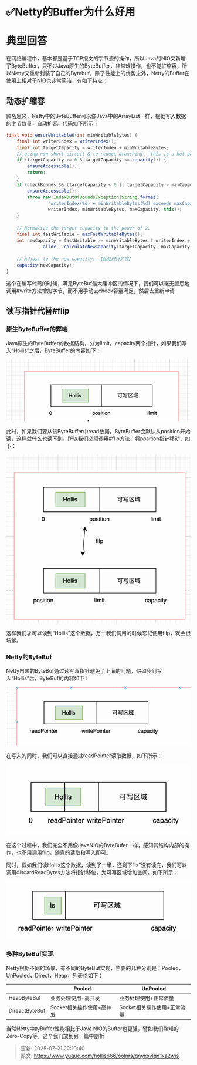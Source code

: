 # ✅Netty的Buffer为什么好用

# 典型回答
在网络编程中，基本都是基于TCP报文的字节流的操作，所以Java的NIO又新增了ByteBuffer，只不过Java原生的ByteBuffer，非常难操作，也不能扩缩容，所以Netty又重新封装了自己的Bytebuf，除了性能上的优势之外，Netty的Buffer在使用上相对于NIO也非常简洁，有如下特点：

## 动态扩缩容
顾名思义，Netty中的ByteBuffer可以像Java中的ArrayList一样，根据写入数据的字节数量，自动扩容。代码如下所示：

```java
final void ensureWritable0(int minWritableBytes) {
    final int writerIndex = writerIndex();
    final int targetCapacity = writerIndex + minWritableBytes;
    // using non-short-circuit & to reduce branching - this is a hot path and targetCapacity should rarely overflow
    if (targetCapacity >= 0 & targetCapacity <= capacity()) {
        ensureAccessible();
        return;
    }
    if (checkBounds && (targetCapacity < 0 || targetCapacity > maxCapacity)) {
        ensureAccessible();
        throw new IndexOutOfBoundsException(String.format(
                "writerIndex(%d) + minWritableBytes(%d) exceeds maxCapacity(%d): %s",
                writerIndex, minWritableBytes, maxCapacity, this));
    }

    // Normalize the target capacity to the power of 2.
    final int fastWritable = maxFastWritableBytes();
    int newCapacity = fastWritable >= minWritableBytes ? writerIndex + fastWritable
            : alloc().calculateNewCapacity(targetCapacity, maxCapacity);

    // Adjust to the new capacity. 【此处进行扩容】
    capacity(newCapacity);
}
```

这个在编写代码的时候，满足ByteBuf最大缓冲区的情况下，我们可以毫无顾忌地调用#write方法增加字节，而不用手动去check容量满足，然后去重新申请

## 读写指针代替#flip
### 原生ByteBuffer的弊端
Java原生的ByteBuffer的数据结构，分为limit，capacity两个指针，如果我们写入“Hollis”之后，ByteBuffer的内容如下：

![1673180746706-927a77a2-0cda-44b9-b2f9-648b7e172063.png](./img/MgaOJb5dVt3VgZHR/1673180746706-927a77a2-0cda-44b9-b2f9-648b7e172063-645890.png)

此时，如果我们要从该ByteBuffer中read数据，ByteBuffer会默认从position开始读，这样就什么也读不到，所以我们必须调用#flip方法，将position指针移动，如下：

![1673180814196-2d41af9c-8bed-4ad8-93e4-d783655875db.png](./img/MgaOJb5dVt3VgZHR/1673180814196-2d41af9c-8bed-4ad8-93e4-d783655875db-402300.png)

这样我们才可以读到“Hollis”这个数据，万一我们调用的时候忘记使用flip，就会很坑爹。

### Netty的ByteBuf
Netty自带的ByteBuf通过读写双指针避免了上面的问题，假如我们写入“Hollis”后，ByteBuf的内容如下：

![1673181168872-9e2ca4ff-d145-4ad4-83f0-0f3cffce1503.png](./img/MgaOJb5dVt3VgZHR/1673181168872-9e2ca4ff-d145-4ad4-83f0-0f3cffce1503-060902.png)

在写入的同时，我们可以直接通过readPointer读取数据，如下所示：

![1673181214917-e8c4598e-3fc0-48eb-a0f7-ce7bc8bef99c.png](./img/MgaOJb5dVt3VgZHR/1673181214917-e8c4598e-3fc0-48eb-a0f7-ce7bc8bef99c-565829.png)

在这个过程中，我们完全不用像JavaNIO的ByteBufer一样，感知其结构内部的操作，也不用调用flip，随意的读取和写入即可。

同时，假如我们读Hollis这个数据，读到了一半，还剩下“is”没有读完，我们可以调用discardReadBytes方法将指针移位，为可写区域增加空间，如下所示：

![1673181482582-f07018c7-1091-4e78-ae0d-ec336660e921.png](./img/MgaOJb5dVt3VgZHR/1673181482582-f07018c7-1091-4e78-ae0d-ec336660e921-092910.png)

### 多种ByteBuf实现
Netty根据不同的场景，有不同的ByteBuf实现，主要的几种分别是：Pooled，UnPooled，Direct，Heap，列表格如下：

| | Pooled | UnPooled |
| --- | --- | --- |
| HeapByteBuf | 业务处理使用+高并发 | 业务处理使用+正常流量 |
| DireactByteBuf | Socket相关操作使用+高并发 | Socket相关操作使用+正常流量 |


当然Netty中的Buffer性能相比于Java NIO的Buffer也更强，譬如我们熟知的Zero-Copy等，这个我们放到另一篇中剖析



> 更新: 2025-07-21 22:10:40  
> 原文: <https://www.yuque.com/hollis666/oolnrs/qnyxsvlqd1xa2wis>